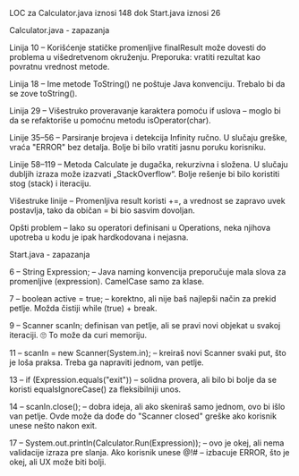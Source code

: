 LOC za Calculator.java iznosi 148 dok Start.java iznosi 26

Calculator.java - zapazanja

Linija 10 – Korišćenje statičke promenljive finalResult može dovesti do problema u višedretvenom okruženju. Preporuka: vratiti rezultat kao povratnu vrednost metode.

Linija 18 – Ime metode ToString() ne poštuje Java konvenciju. Trebalo bi da se zove toString().

Linija 29 – Višestruko proveravanje karaktera pomoću if uslova – moglo bi da se refaktoriše u pomoćnu metodu isOperator(char).

Linije 35–56 – Parsiranje brojeva i detekcija Infinity ručno. U slučaju greške, vraća "ERROR" bez detalja. Bolje bi bilo vratiti jasnu poruku korisniku.

Linije 58–119 – Metoda Calculate je dugačka, rekurzivna i složena. U slučaju dubljih izraza može izazvati „StackOverflow“. Bolje rešenje bi bilo koristiti stog (stack) i iteraciju.

Višestruke linije – Promenljiva result koristi +=, a vrednost se zapravo uvek postavlja, tako da običan = bi bio sasvim dovoljan.

Opšti problem – Iako su operatori definisani u Operations, neka njihova upotreba u kodu je ipak hardkodovana i nejasna.

Start.java - zapazanja

6 – String Expression; – Java naming konvencija preporučuje mala slova za promenljive (expression). CamelCase samo za klase.

7 – boolean active = true; – korektno, ali nije baš najlepši način za prekid petlje. Možda čistiji while (true) + break.

9 – Scanner scanIn; definisan van petlje, ali se pravi novi objekat u svakoj iteraciji. 🙄 To može da curi memoriju.

11 – scanIn = new Scanner(System.in); – kreiraš novi Scanner svaki put, što je loša praksa. Treba ga napraviti jednom, van petlje.

13 – if (Expression.equals("exit")) – solidna provera, ali bilo bi bolje da se koristi equalsIgnoreCase() za fleksibilniji unos.

14 – scanIn.close(); – dobra ideja, ali ako skeniraš samo jednom, ovo bi išlo van petlje. Ovde može da dođe do "Scanner closed" greške ako korisnik unese nešto nakon exit.

17 – System.out.println(Calculator.Run(Expression)); – ovo je okej, ali nema validacije izraza pre slanja. Ako korisnik unese @!# – izbacuje ERROR, što je okej, ali UX može biti bolji.

